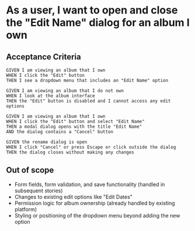 # As a user, I want to open and close the "Edit Name" dialog for an album I own

## Acceptance Criteria

```
GIVEN I am viewing an album that I own
WHEN I click the "Edit" button
THEN I see a dropdown menu that includes an "Edit Name" option

GIVEN I am viewing an album that I do not own
WHEN I look at the album interface
THEN the "Edit" button is disabled and I cannot access any edit options

GIVEN I am viewing an album that I own
WHEN I click the "Edit" button and select "Edit Name"
THEN a modal dialog opens with the title "Edit Name"
AND the dialog contains a "Cancel" button

GIVEN the rename dialog is open
WHEN I click "Cancel" or press Escape or click outside the dialog
THEN the dialog closes without making any changes
```

## Out of scope

- Form fields, form validation, and save functionality (handled in subsequent stories)
- Changes to existing edit options like "Edit Dates"
- Permission logic for album ownership (already handled by existing platform)
- Styling or positioning of the dropdown menu beyond adding the new option

